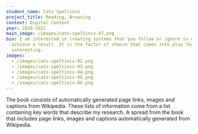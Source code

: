 ```yaml
---
student_name: Cato Speltincx
project_title: Reading, Browsing
context: Digital Context
year: 2020-2021
main_image: /images/cato-speltincx-07.png
bio: I am interested in creating systems that you follow or ignore in order to
  achieve a result. It is the factor of chance that comes into play that I find
  interesting.
images:
  - /images/cato-speltincx-02.png
  - /images/cato-speltincx-03.png
  - /images/cato-speltincx-04.png
  - /images/cato-speltincx-05.png
  - /images/cato-speltincx-06.png
---
```

The book consists of automatically generated page links, images and captions from Wikipedia. These lists of information come from a list containing key words that describe my research. A spread from the book that includes page links, images and captions automatically generated from Wikipedia.